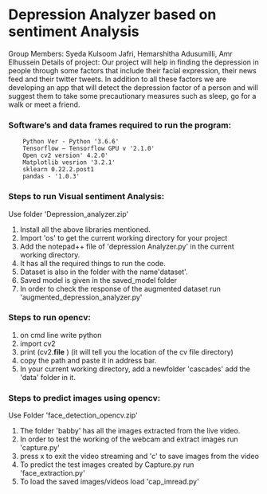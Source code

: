 # Depression Analyzer based on sentiment Analysis
Group Members: Syeda Kulsoom Jafri, Hemarshitha Adusumilli, Amr Elhussein
Details of project:
Our project will help in finding the depression in people through some factors that include their facial expression, their news feed and their twitter tweets. In addition to all these factors we are developing an app that will detect the depression factor of a person and will suggest them to take some precautionary measures such as sleep, go for a walk or meet a friend. 

### Software’s and data frames required to run the program:
```
	Python Ver - Python '3.6.6'
	Tensorflow – Tensorflow GPU v '2.1.0'
	Open cv2 version' 4.2.0'
	Matplotlib vesrion '3.2.1'
	sklearn 0.22.2.post1
	pandas - '1.0.3'
```
### Steps to run Visual sentiment Analysis:
Use folder 'Depression_analyzer.zip'
1. Install all the above libraries mentioned.
2. Import 'os' to get the current working directory for your project
3. Add the notepad++ file of 'depression Analyzer.py' in the current working directory.
4. It has all the required things to run the code.
5. Dataset is also in the folder with the name'dataset'.
6. Saved model is given in the saved_model folder
7. In order to check the response of the augmented dataset run 'augmented_depression_analyzer.py'


### Steps to run opencv:
1. on cmd line write python
2. import cv2
3. print (cv2.__file__ ) (it will tell you the location of the cv file directory)
4. copy the path and paste it in address bar.
5. In your current working directory, add a newfolder 'cascades' add the 'data' folder in it.

### Steps to predict images using opencv:
Use Folder 'face_detection_opencv.zip'
1. The folder 'babby' has all the images extracted from the live video.
2. In order to test the working of the webcam and extract images run 'capture.py'
3. press x to exit the video streaming and 'c' to save images from the video
4. To predict the test images created by Capture.py run 'face_extraction.py'
5. To load the saved images/videos load 'cap_imread.py'

